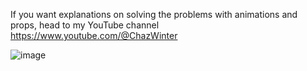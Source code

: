 If you want explanations on solving the problems with animations and props, head to my YouTube channel
https://www.youtube.com/@ChazWinter

![image](https://github.com/ChazWinterYT/LeetCode-Solutions/assets/139367543/5e5d1db7-e24e-4776-b9f1-79b436df7cce)



